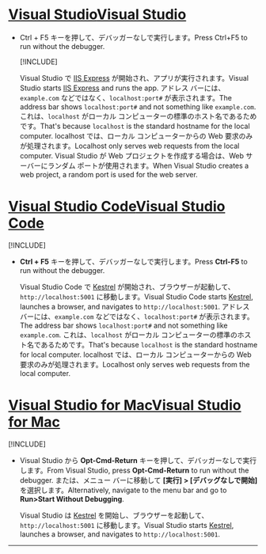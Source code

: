 # <a name="visual-studio"></a>[<span data-ttu-id="77e27-101">Visual Studio</span><span class="sxs-lookup"><span data-stu-id="77e27-101">Visual Studio</span></span>](#tab/visual-studio)

* <span data-ttu-id="77e27-102">Ctrl + F5 キーを押して、デバッガーなしで実行します。</span><span class="sxs-lookup"><span data-stu-id="77e27-102">Press Ctrl+F5 to run without the debugger.</span></span>

  [!INCLUDE[](~/includes/trustCertVS.md)]

  <span data-ttu-id="77e27-103">Visual Studio で [IIS Express](/iis/extensions/introduction-to-iis-express/iis-express-overview) が開始され、アプリが実行されます。</span><span class="sxs-lookup"><span data-stu-id="77e27-103">Visual Studio starts [IIS Express](/iis/extensions/introduction-to-iis-express/iis-express-overview) and runs the app.</span></span> <span data-ttu-id="77e27-104">アドレス バーには、`example.com` などではなく、`localhost:port#` が表示されます。</span><span class="sxs-lookup"><span data-stu-id="77e27-104">The address bar shows `localhost:port#` and not something like `example.com`.</span></span> <span data-ttu-id="77e27-105">これは、`localhost` がローカル コンピューターの標準のホスト名であるためです。</span><span class="sxs-lookup"><span data-stu-id="77e27-105">That's because `localhost` is the standard hostname for the local computer.</span></span> <span data-ttu-id="77e27-106">localhost では、ローカル コンピューターからの Web 要求のみが処理されます。</span><span class="sxs-lookup"><span data-stu-id="77e27-106">Localhost only serves web requests from the local computer.</span></span> <span data-ttu-id="77e27-107">Visual Studio が Web プロジェクトを作成する場合は、Web サーバーにランダム ポートが使用されます。</span><span class="sxs-lookup"><span data-stu-id="77e27-107">When Visual Studio creates a web project, a random port is used for the web server.</span></span>
 
# <a name="visual-studio-code"></a>[<span data-ttu-id="77e27-108">Visual Studio Code</span><span class="sxs-lookup"><span data-stu-id="77e27-108">Visual Studio Code</span></span>](#tab/visual-studio-code)

  [!INCLUDE[](~/includes/trustCertVSC.md)]

* <span data-ttu-id="77e27-109">**Ctrl + F5** キーを押して、デバッガーなしで実行します。</span><span class="sxs-lookup"><span data-stu-id="77e27-109">Press **Ctrl-F5** to run without the debugger.</span></span>

  <span data-ttu-id="77e27-110">Visual Studio Code で [Kestrel](xref:fundamentals/servers/kestrel) が開始され、ブラウザーが起動して、`http://localhost:5001` に移動します。</span><span class="sxs-lookup"><span data-stu-id="77e27-110">Visual Studio Code starts [Kestrel](xref:fundamentals/servers/kestrel), launches a browser, and navigates to `http://localhost:5001`.</span></span> <span data-ttu-id="77e27-111">アドレス バーには、`example.com` などではなく、`localhost:port#` が表示されます。</span><span class="sxs-lookup"><span data-stu-id="77e27-111">The address bar shows `localhost:port#` and not something like `example.com`.</span></span> <span data-ttu-id="77e27-112">これは、`localhost` がローカル コンピューターの標準のホスト名であるためです。</span><span class="sxs-lookup"><span data-stu-id="77e27-112">That's because `localhost` is the standard hostname for  local computer.</span></span> <span data-ttu-id="77e27-113">localhost では、ローカル コンピューターからの Web 要求のみが処理されます。</span><span class="sxs-lookup"><span data-stu-id="77e27-113">Localhost only serves web requests from the local computer.</span></span>

  
# <a name="visual-studio-for-mac"></a>[<span data-ttu-id="77e27-114">Visual Studio for Mac</span><span class="sxs-lookup"><span data-stu-id="77e27-114">Visual Studio for Mac</span></span>](#tab/visual-studio-mac)

  [!INCLUDE[](~/includes/trustCertMac.md)]

* <span data-ttu-id="77e27-115">Visual Studio から **Opt-Cmd-Return** キーを押して、デバッガーなしで実行します。</span><span class="sxs-lookup"><span data-stu-id="77e27-115">From Visual Studio, press **Opt-Cmd-Return** to run without the debugger.</span></span> <span data-ttu-id="77e27-116">または、メニュー バーに移動して **[実行] > [デバッグなしで開始]** を選択します。</span><span class="sxs-lookup"><span data-stu-id="77e27-116">Alternatively, navigate to the menu bar and go to **Run>Start Without Debugging**.</span></span>

  <span data-ttu-id="77e27-117">Visual Studio は [Kestrel](xref:fundamentals/servers/kestrel) を開始し、ブラウザーを起動して、`http://localhost:5001` に移動します。</span><span class="sxs-lookup"><span data-stu-id="77e27-117">Visual Studio starts [Kestrel](xref:fundamentals/servers/kestrel), launches a browser, and navigates to `http://localhost:5001`.</span></span>

<!-- End of VS tabs -->

---
